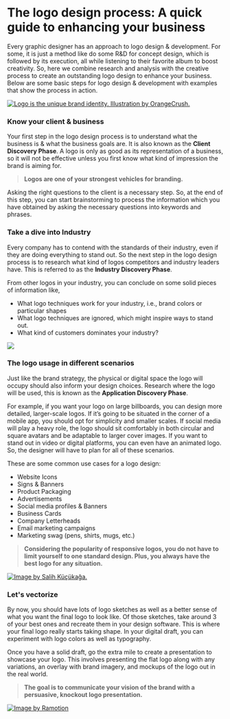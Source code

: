 # The logo design process: A quick guide to enhancing your business

Every graphic designer has an approach to logo design & development. For some, it is just a method like do some R&D for concept design, which is followed by its execution, all while listening to their favorite album to boost creativity. So, here we combine research and analysis with the creative process to create an outstanding logo design to enhance your business. Below are some basic steps for logo design & development with examples that show the process in action.

[![Logo is the unique brand identity. Illustration by OrangeCrush.](https://99designs-blog.imgix.net/blog/wp-content/uploads/2019/08/Logo_Design_Process_jpg_4EOOtXuw-1.jpg?auto=format&q=60&fit=max&w=930 "Logo is the unique brand identity. Illustration by OrangeCrush.")](https://99designs.com/profiles/1193222 "Logo is the unique brand identity. Illustration by OrangeCrush.")

### Know your client & business
Your first step in the logo design process is to understand what the business is & what the business goals are. It is also known as the **Client Discovery Phase**. A logo is only as good as its representation of a business, so it will not be effective unless you first know what kind of impression the brand is aiming for.

> **Logos are one of your strongest vehicles for branding.**

Asking the right questions to the client is a necessary step. So, at the end of this step, you can start brainstorming to process the information which you have obtained by asking the necessary questions into keywords and phrases.

### Take a dive into Industry
Every company has to contend with the standards of their industry, even if they are doing everything to stand out. So the next step in the logo design process is to research what kind of logos competitors and industry leaders have. This is referred to as the **Industry Discovery Phase**.

From other logos in your industry, you can conclude on some solid pieces of information like,
- What logo techniques work for your industry, i.e., brand colors or particular shapes
- What logo techniques are ignored, which might inspire ways to stand out.
- What kind of customers dominates your industry?

![](https://99designs-blog.imgix.net/blog/wp-content/uploads/2019/08/Screen-Shot-2019-07-25-at-5.03.34-PM-e1564682675835.png?auto=format&q=60&fit=max&w=930)

### The logo usage in different scenarios
Just like the brand strategy, the physical or digital space the logo will occupy should also inform your design choices. Research where the logo will be used, this is known as the **Application Discovery Phase**.

For example, if you want your logo on large billboards, you can design more detailed, larger-scale logos. If it’s going to be situated in the corner of a mobile app, you should opt for simplicity and smaller scales. If social media will play a heavy role, the logo should sit comfortably in both circular and square avatars and be adaptable to larger cover images. If you want to stand out in video or digital platforms, you can even have an animated logo. So, the designer will have to plan for all of these scenarios.

These are some common use cases for a logo design:
- Website Icons
- Signs & Banners
- Product Packaging
- Advertisements
- Social media profiles & Banners
- Business Cards
- Company Letterheads
- Email marketing campaigns
- Marketing swag (pens, shirts, mugs, etc.)

> **Considering the popularity of responsive logos, you do not have to limit yourself to one standard design. Plus, you always have the best logo for any situation.**

[![Image by Salih Küçükağa.](https://cdn.dribbble.com/users/58267/screenshots/6720627/hemson-pt4.jpg "Image by Salih Küçükağa.")](https://dribbble.com/salihkucukaga "Image by Salih Küçükağa.")

### Let's vectorize
By now, you should have lots of logo sketches as well as a better sense of what you want the final logo to look like. Of those sketches, take around 3 of your best ones and recreate them in your design software. This is where your final logo really starts taking shape. In your digital draft, you can experiment with logo colors as well as typography.

Once you have a solid draft, go the extra mile to create a presentation to showcase your logo. This involves presenting the flat logo along with any variations, an overlay with brand imagery, and mockups of the logo out in the real world. 

> **The goal is to communicate your vision of the brand with a persuasive, knockout logo presentation.**

[![Image by Ramotion](https://cdn.dribbble.com/users/25514/screenshots/8862188/media/848e59dfca1d6c3244e1ae0208304f92.png "Image by Ramotion")](https://dribbble.com/Ramotion "Image by Ramotion")
